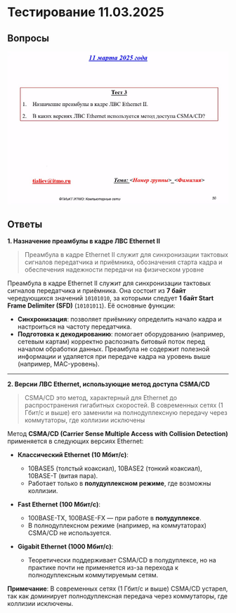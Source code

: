 # Тестирование 11.03.2025

## Вопросы

![Тестирование 11.03.2025](./images/11.03.2025.jpg)

## Ответы

**1. Назначение преамбулы в кадре ЛВС Ethernet II**

> Преамбула в кадре Ethernet II служит для синхронизации тактовых сигналов передатчика и приёмника, обозначения старта кадра и обеспечения надежности передачи на физическом уровне

Преамбула в кадре Ethernet II служит для синхронизации тактовых сигналов передатчика и приёмника. Она состоит из **7 байт** чередующихся значений `10101010`, за которыми следует **1 байт Start Frame Delimiter (SFD)** (`10101011`). Её основные функции:
- **Синхронизация**: позволяет приёмнику определить начало кадра и настроиться на частоту передатчика.
- **Подготовка к декодированию**: помогает оборудованию (например, сетевым картам) корректно распознать битовый поток перед началом обработки данных.
Преамбула не содержит полезной информации и удаляется при передаче кадра на уровень выше (например, MAC-уровень).

---

**2. Версии ЛВС Ethernet, использующие метод доступа CSMA/CD**

> CSMA/CD это метод, характерный для Ethernet до распространения гигабитных скоростей. В современных сетях (1 Гбит/с и выше) его заменили на полнодуплексную передачу через коммутаторы, где коллизии исключены

Метод **CSMA/CD (Carrier Sense Multiple Access with Collision Detection)** применяется в следующих версиях Ethernet:
- **Классический Ethernet (10 Мбит/с)**:
  - 10BASE5 (толстый коаксиал), 10BASE2 (тонкий коаксиал), 10BASE-T (витая пара).
  - Работает только в **полудуплексном режиме**, где возможны коллизии.

- **Fast Ethernet (100 Мбит/с)**:
  - 100BASE-TX, 100BASE-FX — при работе в **полудуплексе**.
  - В полнодуплексном режиме (например, на коммутаторах) CSMA/CD не используется.

- **Gigabit Ethernet (1000 Мбит/с)**:
  - Теоретически поддерживает CSMA/CD в полудуплексе, но на практике почти не применяется из-за перехода к полнодуплексным коммутируемым сетям.

**Примечание**: В современных сетях (1 Гбит/с и выше) CSMA/CD устарел, так как доминирует полнодуплексная передача через коммутаторы, где коллизии исключены.

